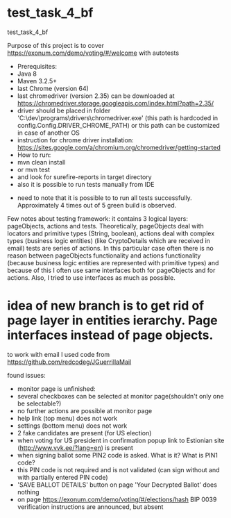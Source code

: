 # test_task_4_bf
test_task_4_bf

Purpose of this project is to cover https://exonum.com/demo/voting/#/welcome with autotests

 - Prerequisites:
  - Java 8
  - Maven 3.2.5+
  - last Chrome (version 64)
  - last chromedriver (version 2.35) can be downloaded at https://chromedriver.storage.googleapis.com/index.html?path=2.35/
   - driver should be placed in folder 'C:\dev\programs\drivers\chromedriver.exe' (this path is hardcoded in config.Config.DRIVER_CHROME_PATH) or this path can be customized in case of another OS
  - instruction for chrome driver installation: https://sites.google.com/a/chromium.org/chromedriver/getting-started
 - How to run:
  - mvn clean install
  - or mvn test
  - and look for surefire-reports in target directory
  - also it is possible to run tests manually from IDE

  * need to note that it is possible to to run all tests successfully. Approximately 4 times out of 5 green build is observed.

  Few notes about testing framework: it contains 3 logical layers: pageObjects, actions and tests.
  Theoretically, pageObjects deal with locators and primitive types (String, boolean),
  actions deal with complex types (business logic entities) (like CryptoDetails which are received in email)
  tests are series of actions.
  In this particular case often there is no reason between pageObjects functionality and actions functionality (because business logic entities are represented with primitive types)
  and because of this I often use same interfaces both for pageObjects and for actions.
  Also, I tried to use interfaces as much as possible.

  # idea of new branch is to get rid of page layer in entities ierarchy. Page interfaces instead of page objects.

  to work with email I used code from https://github.com/redcodeg/JGuerrillaMail


found issues:
 - monitor page is unfinished:
  - several checkboxes can be selected at monitor page(shouldn't only one be selectable?)
  - no further actions are possible at monitor page
 - help link (top menu) does not work
 - settings (bottom menu) does not work
 - 2 fake candidates are present (for US election)
 - when voting for US president in confirmation popup link to Estionian site (http://www.vvk.ee/?lang=en) is present
 - when signing ballot some PIN2 code is asked. What is it? What is PIN1 code?
  - this PIN code is not required and is not validated (can sign without and with partially entered PIN code)
 - 'SAVE BALLOT DETAILS' button on page 'Your Decrypted Ballot' does nothing
 - on page https://exonum.com/demo/voting/#/elections/hash BIP 0039 verification instructions are announced, but absent